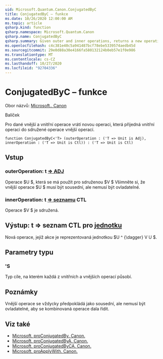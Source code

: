 ```yaml
---
uid: Microsoft.Quantum.Canon.ConjugatedByC
title: ConjugatedByC – funkce
ms.date: 10/26/2020 12:00:00 AM
ms.topic: article
qsharp.kind: function
qsharp.namespace: Microsoft.Quantum.Canon
qsharp.name: ConjugatedByC
qsharp.summary: Given outer and inner operations, returns a new operation that conjugates the inner operation by the outer operation.
ms.openlocfilehash: c4c381e40c5a941487bcf78ebe5339574aedb45d
ms.sourcegitcommit: 29e0d88a30e4166fa580132124b0eb57e1f0e986
ms.translationtype: MT
ms.contentlocale: cs-CZ
ms.lasthandoff: 10/27/2020
ms.locfileid: "92704336"
---
```

# <a name="conjugatedbyc-function"></a>ConjugatedByC – funkce

Obor názvů: [Microsoft.. Canon](xref:Microsoft.Quantum.Canon)

Balíček [](https://nuget.org/packages/)


Pro dané vnější a vnitřní operace vrátí novou operaci, která přijedná vnitřní operaci do sdružené operace vnější operací.

```qsharp
function ConjugatedByC<'T> (outerOperation : ('T => Unit is Adj), innerOperation : ('T => Unit is Ctl)) : ('T => Unit is Ctl)
```


## <a name="input"></a>Vstup

### <a name="outeroperation--t--unit-adj"></a>outerOperation: t [=> ADJ](xref:microsoft.quantum.lang-ref.unit)

Operace $U $, která se má použít pro sdruženou $V $ Všimněte si, že vnější operace $U $ musí být sousední, ale nemusí být ovladatelné.


### <a name="inneroperation--t--unit-ctl"></a>innerOperation: t [=> seznamu](xref:microsoft.quantum.lang-ref.unit) CTL

Operace $V $ je sdružená.



## <a name="output--t--unit-ctl"></a>Výstup: t => seznam CTL pro [jednotku](xref:microsoft.quantum.lang-ref.unit)

Nová operace, jejíž akce je reprezentovaná jednotkou $U ^ {\dagger} V U $.

## <a name="type-parameters"></a>Parametry typu

### <a name="t"></a>'S

Typ cíle, na kterém každá z vnitřních a vnějších operací působí.

## <a name="remarks"></a>Poznámky

Vnější operace se vždycky předpokládá jako sousední, ale nemusí být ovladatelné, aby se kombinovaná operace dala řídit.

## <a name="see-also"></a>Viz také

- [Microsoft. proConjugatedBy. Canon.](xref:Microsoft.Quantum.Canon.ConjugatedBy)
- [Microsoft. proConjugatedByA. Canon.](xref:Microsoft.Quantum.Canon.ConjugatedByA)
- [Microsoft. proConjugatedByCA. Canon.](xref:Microsoft.Quantum.Canon.ConjugatedByCA)
- [Microsoft. proApplyWith. Canon.](xref:Microsoft.Quantum.Canon.ApplyWith)
